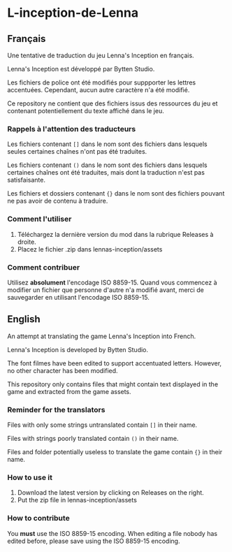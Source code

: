 # L-inception-de-Lenna

## Français

Une tentative de traduction du jeu Lenna's Inception en français.

Lenna's Inception est développé par Bytten Studio.

Les fichiers de police ont été modifiés pour suppporter les lettres accentuées.
Cependant, aucun autre caractère n'a été modifié.

Ce repository ne contient que des fichiers issus des ressources du jeu et contenant potentiellement
du texte affiché dans le jeu.

### Rappels à l'attention des traducteurs

Les fichiers contenant `[]` dans le nom sont des fichiers dans lesquels seules certaines chaînes
n'ont pas été traduites.

Les fichiers contenant `()` dans le nom sont des fichiers dans lesquels certaines chaînes
ont été traduites, mais dont la traduction n'est pas satisfaisante.

Les fichiers et dossiers contenant `{}` dans le nom sont des fichiers pouvant ne pas avoir
de contenu à traduire.

### Comment l'utiliser

1. Téléchargez la dernière version du mod dans la rubrique Releases à droite.
2. Placez le fichier .zip dans lennas-inception/assets

### Comment contribuer

Utilisez **absolument** l'encodage ISO 8859-15. Quand vous commencez à modifier
un fichier que personne d'autre n'a modifié avant, merci de sauvegarder
en utilisant l'encodage ISO 8859-15.

## English

An attempt at translating the game Lenna's Inception into French.

Lenna's Inception is developed by Bytten Studio.

The font filmes have been edited to support accentuated letters.
However, no other character has been modified.

This repository only contains files that might contain text displayed in the game
and extracted from the game assets.

### Reminder for the translators

Files with only some strings untranslated contain `[]` in their name.

Files with strings poorly translated contain `()` in their name.

Files and folder potentially useless to translate the game contain `{}` in their name.

### How to use it

1. Download the latest version by clicking on Releases on the right.
2. Put the zip file in lennas-inception/assets

### How to contribute

You **must** use the ISO 8859-15 encoding. When editing a file nobody has
edited before, please save using the ISO 8859-15 encoding.

